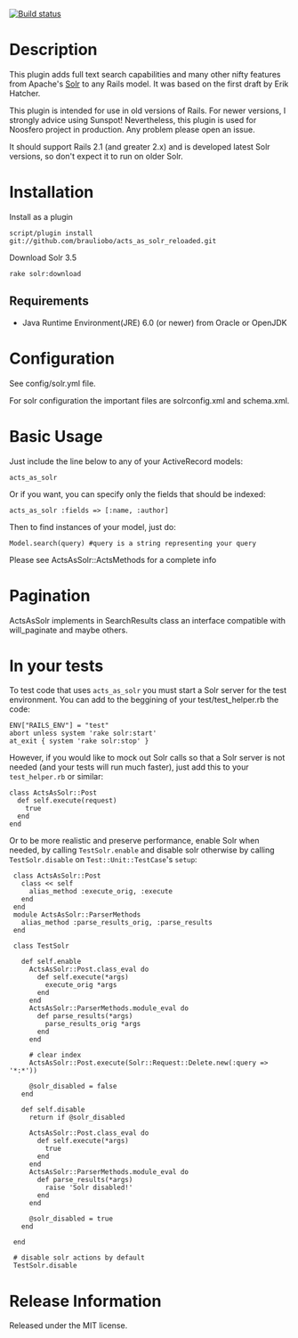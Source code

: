 [![Build status](https://secure.travis-ci.org/coletivoEITA/acts_as_solr_reloaded.png?branch=master)](http://travis-ci.org/coletivoEITA/acts_as_solr_reloaded)

Description
======
This plugin adds full text search capabilities and many other nifty features from Apache's [Solr](http://lucene.apache.org/solr/) to any Rails model.
It was based on the first draft by Erik Hatcher.

This plugin is intended for use in old versions of Rails. For newer versions, I strongly advice using Sunspot!
Nevertheless, this plugin is used for Noosfero project in production. Any problem please open an issue.

It should support Rails 2.1 (and greater 2.x) and is developed latest Solr versions, so don't expect it to run on older Solr.

Installation
======

Install as a plugin

    script/plugin install git://github.com/brauliobo/acts_as_solr_reloaded.git

Download Solr 3.5

    rake solr:download

Requirements
------
* Java Runtime Environment(JRE) 6.0 (or newer) from Oracle or OpenJDK

Configuration
======
See config/solr.yml file.

For solr configuration the important files are solrconfig.xml and schema.xml.

Basic Usage
======
Just include the line below to any of your ActiveRecord models:

    acts_as_solr

Or if you want, you can specify only the fields that should be indexed:

    acts_as_solr :fields => [:name, :author]
    
Then to find instances of your model, just do:

    Model.search(query) #query is a string representing your query

Please see ActsAsSolr::ActsMethods for a complete info

Pagination
======
ActsAsSolr implements in SearchResults class an interface compatible with will_paginate and maybe others.

In your tests
======
To test code that uses `acts_as_solr` you must start a Solr server for the test environment.
You can add to the beggining of your test/test_helper.rb the code:

    ENV["RAILS_ENV"] = "test"
    abort unless system 'rake solr:start' 
    at_exit { system 'rake solr:stop' }

However, if you would like to mock out Solr calls so that a Solr server is not needed (and your tests will run much faster), just add this to your `test_helper.rb` or similar:

    class ActsAsSolr::Post
      def self.execute(request)
        true
      end
    end

Or to be more realistic and preserve performance, enable Solr when needed,
by calling `TestSolr.enable` and disable solr otherwise by calling
`TestSolr.disable` on `Test::Unit::TestCase`'s `setup`:

     class ActsAsSolr::Post
       class << self
         alias_method :execute_orig, :execute
       end
     end
     module ActsAsSolr::ParserMethods
       alias_method :parse_results_orig, :parse_results
     end
     
     class TestSolr
     
       def self.enable
         ActsAsSolr::Post.class_eval do
           def self.execute(*args)
             execute_orig *args
           end
         end
         ActsAsSolr::ParserMethods.module_eval do
           def parse_results(*args)
             parse_results_orig *args
           end
         end
     
         # clear index
         ActsAsSolr::Post.execute(Solr::Request::Delete.new(:query => '*:*'))
     
         @solr_disabled = false
       end
     
       def self.disable
         return if @solr_disabled
     
         ActsAsSolr::Post.class_eval do
           def self.execute(*args)
             true
           end
         end
         ActsAsSolr::ParserMethods.module_eval do
           def parse_results(*args)
             raise 'Solr disabled!'
           end
         end
     
         @solr_disabled = true
       end
     
     end
     
     # disable solr actions by default
     TestSolr.disable

Release Information
======
Released under the MIT license.
